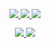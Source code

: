 <p align="center">
  <a href="https://github.com/anuraghazra/github-readme-stats">
    <img src="https://github-readme-stats.vercel.app/api?username=HHHMHA&count_private=true&show_icons=true&theme=tokyonight&hide_border=true">
  </a>
  <a href="https://github.com/anuraghazra/github-readme-stats">
    <img src="https://github-readme-streak-stats.herokuapp.com?user=HHHMHA&theme=tokyonight&hide_border=true">
  </a>
  <a href="https://github.com/anuraghazra/github-readme-stats">
    <img src="https://github-readme-stats.vercel.app/api/wakatime?username=J2mF&theme=tokyonight&hide_border=true">
  </a>
</p>
<p align="center">
  <a href="https://github.com/anuraghazra/github-readme-stats">
    <img src="https://github-readme-stats.vercel.app/api/top-langs/?username=HHHMHA&theme=tokyonight&hide_border=true">
  </a>
  
  <img src="https://wakatime.com/share/@J2mF/9f612237-2dea-4b77-92a3-e7d83b228337.svg">
</p>
